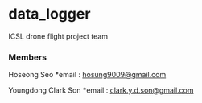 # data_logger

ICSL drone flight project team

### Members ###
Hoseong Seo
*email : hosung9009@gmail.com

Youngdong Clark Son
*email : clark.y.d.son@gmail.com
